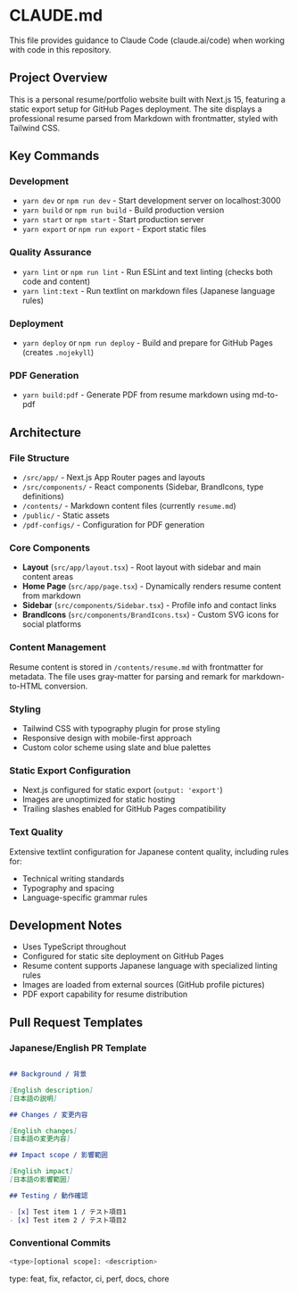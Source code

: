 # CLAUDE.md

This file provides guidance to Claude Code (claude.ai/code) when working with code in this repository.

## Project Overview

This is a personal resume/portfolio website built with Next.js 15, featuring a static export setup for GitHub Pages deployment. The site displays a professional resume parsed from Markdown with frontmatter, styled with Tailwind CSS.

## Key Commands

### Development
- `yarn dev` or `npm run dev` - Start development server on localhost:3000
- `yarn build` or `npm run build` - Build production version
- `yarn start` or `npm start` - Start production server
- `yarn export` or `npm run export` - Export static files

### Quality Assurance
- `yarn lint` or `npm run lint` - Run ESLint and text linting (checks both code and content)
- `yarn lint:text` - Run textlint on markdown files (Japanese language rules)

### Deployment
- `yarn deploy` or `npm run deploy` - Build and prepare for GitHub Pages (creates `.nojekyll`)

### PDF Generation
- `yarn build:pdf` - Generate PDF from resume markdown using md-to-pdf

## Architecture

### File Structure
- `/src/app/` - Next.js App Router pages and layouts
- `/src/components/` - React components (Sidebar, BrandIcons, type definitions)
- `/contents/` - Markdown content files (currently `resume.md`)
- `/public/` - Static assets
- `/pdf-configs/` - Configuration for PDF generation

### Core Components
- **Layout** (`src/app/layout.tsx`) - Root layout with sidebar and main content areas
- **Home Page** (`src/app/page.tsx`) - Dynamically renders resume content from markdown
- **Sidebar** (`src/components/Sidebar.tsx`) - Profile info and contact links
- **BrandIcons** (`src/components/BrandIcons.tsx`) - Custom SVG icons for social platforms

### Content Management
Resume content is stored in `/contents/resume.md` with frontmatter for metadata. The file uses gray-matter for parsing and remark for markdown-to-HTML conversion.

### Styling
- Tailwind CSS with typography plugin for prose styling
- Responsive design with mobile-first approach
- Custom color scheme using slate and blue palettes

### Static Export Configuration
- Next.js configured for static export (`output: 'export'`)
- Images are unoptimized for static hosting
- Trailing slashes enabled for GitHub Pages compatibility

### Text Quality
Extensive textlint configuration for Japanese content quality, including rules for:
- Technical writing standards
- Typography and spacing
- Language-specific grammar rules

## Development Notes

- Uses TypeScript throughout
- Configured for static site deployment on GitHub Pages
- Resume content supports Japanese language with specialized linting rules
- Images are loaded from external sources (GitHub profile pictures)
- PDF export capability for resume distribution

## Pull Request Templates
### Japanese/English PR Template
```markdown

## Background / 背景

[English description]
[日本語の説明]

## Changes / 変更内容

[English changes]
[日本語の変更内容]

## Impact scope / 影響範囲

[English impact]
[日本語の影響範囲]

## Testing / 動作確認

- [x] Test item 1 / テスト項目1
- [x] Test item 2 / テスト項目2
```

### Conventional Commits

```bash
<type>[optional scope]: <description>
```
type: feat, fix, refactor, ci, perf, docs, chore
 